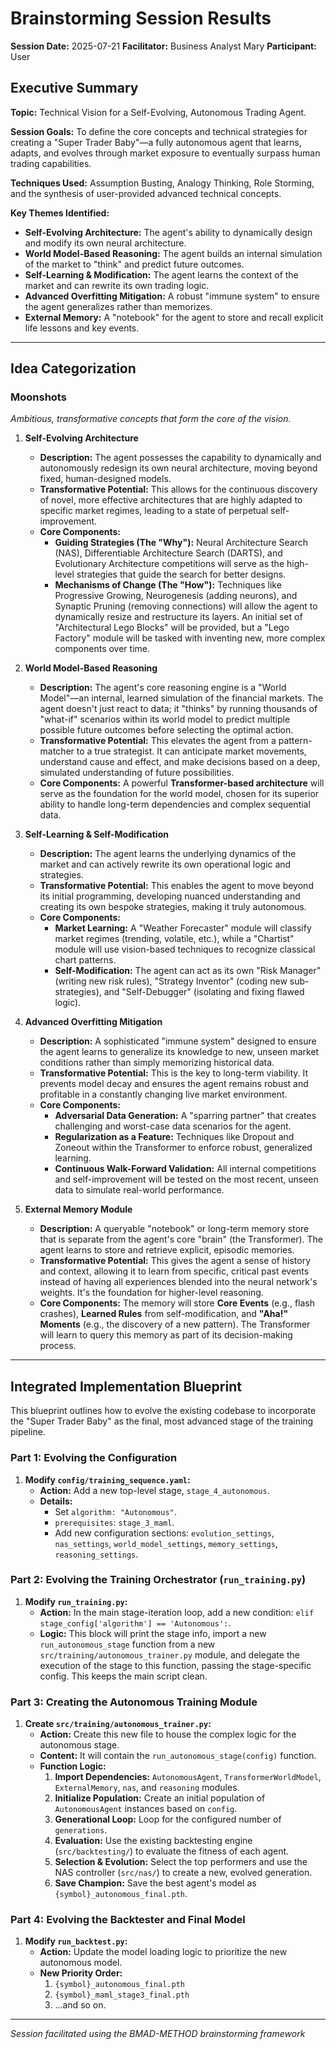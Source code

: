 # Brainstorming Session Results

**Session Date:** 2025-07-21
**Facilitator:** Business Analyst Mary
**Participant:** User

## Executive Summary

**Topic:** Technical Vision for a Self-Evolving, Autonomous Trading Agent.

**Session Goals:** To define the core concepts and technical strategies for creating a "Super Trader Baby"—a fully autonomous agent that learns, adapts, and evolves through market exposure to eventually surpass human trading capabilities.

**Techniques Used:** Assumption Busting, Analogy Thinking, Role Storming, and the synthesis of user-provided advanced technical concepts.

**Key Themes Identified:**
- **Self-Evolving Architecture:** The agent's ability to dynamically design and modify its own neural architecture.
- **World Model-Based Reasoning:** The agent builds an internal simulation of the market to "think" and predict future outcomes.
- **Self-Learning & Modification:** The agent learns the context of the market and can rewrite its own trading logic.
- **Advanced Overfitting Mitigation:** A robust "immune system" to ensure the agent generalizes rather than memorizes.
- **External Memory:** A "notebook" for the agent to store and recall explicit life lessons and key events.

---

## Idea Categorization

### Moonshots
*Ambitious, transformative concepts that form the core of the vision.*

1.  **Self-Evolving Architecture**
    - **Description:** The agent possesses the capability to dynamically and autonomously redesign its own neural architecture, moving beyond fixed, human-designed models.
    - **Transformative Potential:** This allows for the continuous discovery of novel, more effective architectures that are highly adapted to specific market regimes, leading to a state of perpetual self-improvement.
    - **Core Components:**
        - **Guiding Strategies (The "Why"):** Neural Architecture Search (NAS), Differentiable Architecture Search (DARTS), and Evolutionary Architecture competitions will serve as the high-level strategies that guide the search for better designs.
        - **Mechanisms of Change (The "How"):** Techniques like Progressive Growing, Neurogenesis (adding neurons), and Synaptic Pruning (removing connections) will allow the agent to dynamically resize and restructure its layers. An initial set of "Architectural Lego Blocks" will be provided, but a "Lego Factory" module will be tasked with inventing new, more complex components over time.

2.  **World Model-Based Reasoning**
    - **Description:** The agent's core reasoning engine is a "World Model"—an internal, learned simulation of the financial markets. The agent doesn't just react to data; it "thinks" by running thousands of "what-if" scenarios within its world model to predict multiple possible future outcomes before selecting the optimal action.
    - **Transformative Potential:** This elevates the agent from a pattern-matcher to a true strategist. It can anticipate market movements, understand cause and effect, and make decisions based on a deep, simulated understanding of future possibilities.
    - **Core Components:** A powerful **Transformer-based architecture** will serve as the foundation for the world model, chosen for its superior ability to handle long-term dependencies and complex sequential data.

3.  **Self-Learning & Self-Modification**
    - **Description:** The agent learns the underlying dynamics of the market and can actively rewrite its own operational logic and strategies.
    - **Transformative Potential:** This enables the agent to move beyond its initial programming, developing nuanced understanding and creating its own bespoke strategies, making it truly autonomous.
    - **Core Components:**
        - **Market Learning:** A "Weather Forecaster" module will classify market regimes (trending, volatile, etc.), while a "Chartist" module will use vision-based techniques to recognize classical chart patterns.
        - **Self-Modification:** The agent can act as its own "Risk Manager" (writing new risk rules), "Strategy Inventor" (coding new sub-strategies), and "Self-Debugger" (isolating and fixing flawed logic).

4.  **Advanced Overfitting Mitigation**
    - **Description:** A sophisticated "immune system" designed to ensure the agent learns to generalize its knowledge to new, unseen market conditions rather than simply memorizing historical data.
    - **Transformative Potential:** This is the key to long-term viability. It prevents model decay and ensures the agent remains robust and profitable in a constantly changing live market environment.
    - **Core Components:**
        - **Adversarial Data Generation:** A "sparring partner" that creates challenging and worst-case data scenarios for the agent.
        - **Regularization as a Feature:** Techniques like Dropout and Zoneout within the Transformer to enforce robust, generalized learning.
        - **Continuous Walk-Forward Validation:** All internal competitions and self-improvement will be tested on the most recent, unseen data to simulate real-world performance.

5.  **External Memory Module**
    - **Description:** A queryable "notebook" or long-term memory store that is separate from the agent's core "brain" (the Transformer). The agent learns to store and retrieve explicit, episodic memories.
    - **Transformative Potential:** This gives the agent a sense of history and context, allowing it to learn from specific, critical past events instead of having all experiences blended into the neural network's weights. It's the foundation for higher-level reasoning.
    - **Core Components:** The memory will store **Core Events** (e.g., flash crashes), **Learned Rules** from self-modification, and **"Aha!" Moments** (e.g., the discovery of a new pattern). The Transformer will learn to query this memory as part of its decision-making process.

---

## Integrated Implementation Blueprint

This blueprint outlines how to evolve the existing codebase to incorporate the "Super Trader Baby" as the final, most advanced stage of the training pipeline.

### Part 1: Evolving the Configuration

1.  **Modify `config/training_sequence.yaml`:**
    *   **Action:** Add a new top-level stage, `stage_4_autonomous`.
    *   **Details:**
        *   Set `algorithm: "Autonomous"`.
        *   `prerequisites`: `stage_3_maml`.
        *   Add new configuration sections: `evolution_settings`, `nas_settings`, `world_model_settings`, `memory_settings`, `reasoning_settings`.

### Part 2: Evolving the Training Orchestrator (`run_training.py`)

1.  **Modify `run_training.py`:**
    *   **Action:** In the main stage-iteration loop, add a new condition: `elif stage_config['algorithm'] == 'Autonomous':`.
    *   **Logic:** This block will print the stage info, import a new `run_autonomous_stage` function from a new `src/training/autonomous_trainer.py` module, and delegate the execution of the stage to this function, passing the stage-specific config. This keeps the main script clean.

### Part 3: Creating the Autonomous Training Module

1.  **Create `src/training/autonomous_trainer.py`:**
    *   **Action:** Create this new file to house the complex logic for the autonomous stage.
    *   **Content:** It will contain the `run_autonomous_stage(config)` function.
    *   **Function Logic:**
        1.  **Import Dependencies:** `AutonomousAgent`, `TransformerWorldModel`, `ExternalMemory`, `nas`, and `reasoning` modules.
        2.  **Initialize Population:** Create an initial population of `AutonomousAgent` instances based on `config`.
        3.  **Generational Loop:** Loop for the configured number of `generations`.
        4.  **Evaluation:** Use the existing backtesting engine (`src/backtesting/`) to evaluate the fitness of each agent.
        5.  **Selection & Evolution:** Select the top performers and use the NAS controller (`src/nas/`) to create a new, evolved generation.
        6.  **Save Champion:** Save the best agent's model as `{symbol}_autonomous_final.pth`.

### Part 4: Evolving the Backtester and Final Model

1.  **Modify `run_backtest.py`:**
    *   **Action:** Update the model loading logic to prioritize the new autonomous model.
    *   **New Priority Order:**
        1.  `{symbol}_autonomous_final.pth`
        2.  `{symbol}_maml_stage3_final.pth`
        3.  ...and so on.

---

*Session facilitated using the BMAD-METHOD brainstorming framework*